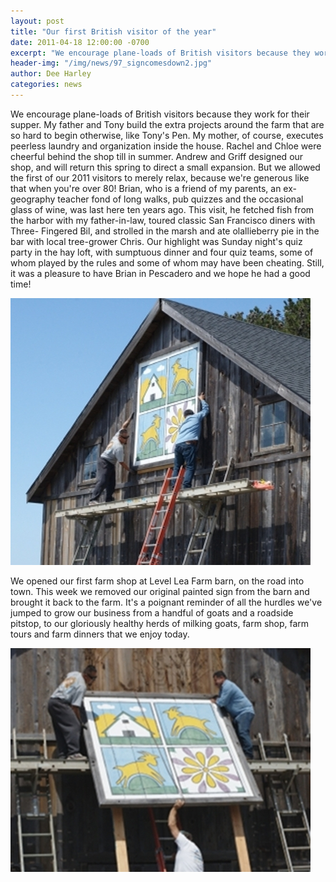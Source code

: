 ```yaml
---
layout: post
title: "Our first British visitor of the year"
date: 2011-04-18 12:00:00 -0700
excerpt: "We encourage plane-loads of British visitors because they work for their supper. My father and Tony build the ..."
header-img: "/img/news/97_signcomesdown2.jpg"
author: Dee Harley
categories: news
---
```

We encourage plane-loads of British visitors because they work for
their supper. My father and Tony build the extra projects around the
farm that are so hard to begin otherwise, like Tony's Pen. My mother,
of course, executes peerless laundry and organization inside the
house. Rachel and Chloe were cheerful behind the shop till in summer.
Andrew and Griff designed our shop, and will return this spring to
direct a small expansion. But we allowed the first of our 2011
visitors to merely relax, because we're generous like that when you're
over 80! Brian, who is a friend of my parents, an ex-geography teacher
fond of long walks, pub quizzes and the occasional glass of wine, was
last here ten years ago. This visit, he fetched fish from the harbor
with my father-in-law, toured classic San Francisco diners with Three-
Fingered Bil, and strolled in the marsh and ate olallieberry pie in
the bar with local tree-grower Chris. Our highlight was Sunday night's
quiz party in the hay loft, with sumptuous dinner and four quiz teams,
some of whom played by the rules and some of whom may have been
cheating. Still, it was a pleasure to have Brian in Pescadero and we
hope he had a good time!

![image](/img/news/97_signcomesdown2.jpg)

We opened our first farm shop at Level Lea Farm barn, on the road into
town. This week we removed our original painted sign from the barn and
brought it back to the farm. It's a poignant reminder of all the
hurdles we've jumped to grow our business from a handful of goats and
a roadside pitstop, to our gloriously healthy herds of milking goats,
farm shop, farm tours and farm dinners that we enjoy today.

![image](/img/news/97_signcomesdown.jpg)

